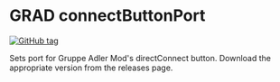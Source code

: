 # GRAD connectButtonPort

[![GitHub tag](https://img.shields.io/github/tag/gruppe-adler/grad_connectButtonPort.svg)](https://github.com/gruppe-adler/grad_connectButtonPort/releases)

Sets port for Gruppe Adler Mod's directConnect button. Download the appropriate version from the releases page.
